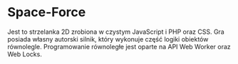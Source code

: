 # Space-Force
Jest to strzelanka 2D zrobiona w czystym JavaScript i PHP oraz CSS. Gra posiada własny autorski silnik, który wykonuje część logiki obiektów równolegle. Programowanie równoległe jest oparte na API Web Worker oraz Web Locks.
